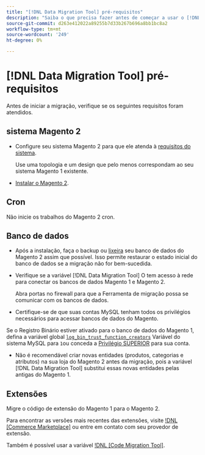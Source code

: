 ```yaml
---
title: "[!DNL Data Migration Tool] pré-requisitos"
description: "Saiba o que precisa fazer antes de começar a usar o [!DNL Data Migration Tool] para transferir dados entre o Magento 1 e o Magento 2."
source-git-commit: d263e412022a89255b7d33b267b696a8bb1bc8a2
workflow-type: tm+mt
source-wordcount: '249'
ht-degree: 0%

---
```



# [!DNL Data Migration Tool] pré-requisitos

Antes de iniciar a migração, verifique se os seguintes requisitos foram atendidos.

## sistema Magento 2

* Configure seu sistema Magento 2 para que ele atenda à [requisitos do sistema](../../installation/system-requirements.md).

   Use uma topologia e um design que pelo menos correspondam ao seu sistema Magento 1 existente.

* [Instalar o Magento 2](../../installation/overview.md).

## Cron

Não inicie os trabalhos do Magento 2 cron.

## Banco de dados

* Após a instalação, faça o backup ou [lixeira](https://dev.mysql.com/doc/refman/8.0/en/mysqldump.html) seu banco de dados do Magento 2 assim que possível. Isso permite restaurar o estado inicial do banco de dados se a migração não for bem-sucedida.

* Verifique se a variável [!DNL Data Migration Tool] O tem acesso à rede para conectar os bancos de dados Magento 1 e Magento 2.

   Abra portas no firewall para que a Ferramenta de migração possa se comunicar com os bancos de dados.

* Certifique-se de que suas contas MySQL tenham todos os privilégios necessários para acessar bancos de dados do Magento.

Se o Registro Binário estiver ativado para o banco de dados do Magento 1, defina a variável global [`log_bin_trust_function_creators`](https://dev.mysql.com/doc/refman/5.7/en/server-system-variables.html#sysvar_log_bin_trust_function_creators) Variável do sistema MySQL para `1`ou conceda a [Privilégio SUPERIOR](https://dev.mysql.com/doc/refman/5.7/en/privileges-provided.html#priv_super) para sua conta.

* Não é recomendável criar novas entidades (produtos, categorias e atributos) na sua loja do Magento 2 antes da migração, pois a variável [!DNL Data Migration Tool] substitui essas novas entidades pelas antigas do Magento 1.

## Extensões

Migre o código de extensão do Magento 1 para o Magento 2.

Para encontrar as versões mais recentes das extensões, visite [!DNL [Commerce Marketplace]](https://marketplace.magento.com/) ou entre em contato com seu provedor de extensão.

Também é possível usar a variável [!DNL [Code Migration Tool]](https://github.com/magento-commerce/code-migration/blob/develop/README.md).
